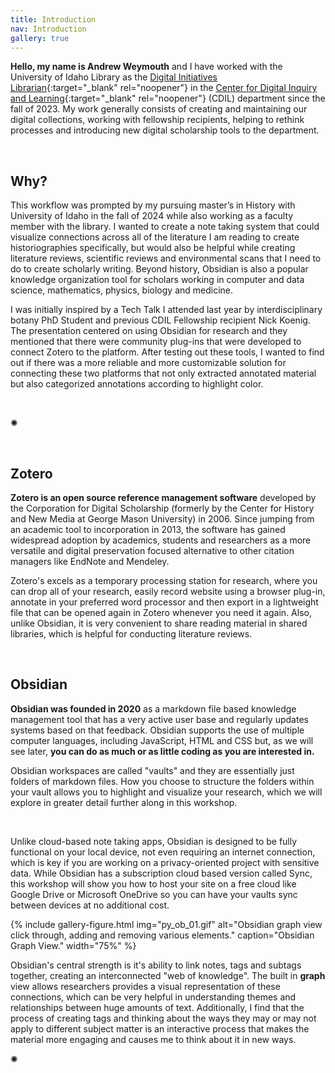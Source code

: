 ```yaml
---
title: Introduction
nav: Introduction
gallery: true
---
```



**Hello, my name is Andrew Weymouth** and I have worked with the University of Idaho Library as the [Digital Initiatives Librarian](https://www.lib.uidaho.edu/about/people/aweymouth.html){:target="_blank" rel="noopener"} in the [Center for Digital Inquiry and Learning](https://cdil.lib.uidaho.edu/){:target="_blank" rel="noopener"} (CDIL) department since the fall of 2023. My work generally consists of creating and maintaining our digital collections, working with fellowship recipients, helping to rethink processes and introducing new digital scholarship tools to the department.

<br>

## Why?

This workflow was prompted by my pursuing master’s in History with University of Idaho in the fall of 2024 while also working as a faculty member with the library. I wanted to create a note taking system that could visualize connections across all of the literature I am reading to create historiographies specifically, but would also be helpful while creating literature reviews, scientific reviews and environmental scans that I need to do to create scholarly writing. Beyond history, Obsidian is also a popular knowledge organization tool for scholars working in computer and data science, mathematics, physics, biology and medicine. 

I was initially inspired by a Tech Talk I attended last year by interdisciplinary botany PhD Student and previous CDIL Fellowship recipient Nick Koenig. The presentation centered on using Obsidian for research and they mentioned that there were community plug-ins that were developed to connect Zotero to the platform. After testing out these tools, I wanted to find out if there was a more reliable and more customizable solution for connecting these two platforms that not only extracted annotated material but also categorized annotations according to highlight color.

<br>
<div class="symbol-container">
    <p class="symbol">&#10042;</p>
</div>
<br>

## Zotero

**Zotero is an open source reference management software** developed by the Corporation for Digital Scholarship (formerly by the Center for History and New Media at George Mason University) in 2006. Since jumping from an academic tool to incorporation in 2013, the software has gained widespread adoption by academics, students and researchers as a more versatile and digital preservation focused alternative to other citation managers like EndNote and Mendeley.

Zotero's excels as a temporary processing station for research, where you can drop all of your research, easily record website using a browser plug-in, annotate in your preferred word processor and then export in a lightweight file that can be opened again in Zotero whenever you need it again. Also, unlike Obsidian, it is very convenient to share reading material in shared libraries, which is helpful for conducting literature reviews.

<br>

## Obsidian

**Obsidian was founded in 2020** as a markdown file based knowledge management tool that has a very active user base and regularly updates systems based on that feedback. Obsidian supports the use of multiple computer languages, including JavaScript, HTML and CSS but, as we will see later, **you can do as much or as little coding as you are interested in.** 

Obsidian workspaces are called "vaults" and they are essentially just folders of markdown files. How you choose to structure the folders within your vault allows you to highlight and visualize your research, which we will explore in greater detail further along in this workshop. 

<br>

Unlike cloud-based note taking apps, Obsidian is designed to be fully functional on your local device, not even requiring an internet connection, which is key if you are working on a privacy-oriented project with sensitive data. While Obsidian has a subscription cloud based version called Sync, this workshop will show you how to host your site on a free cloud like Google Drive or Microsoft OneDrive so you can have your vaults sync between devices at no additional cost.

{% include gallery-figure.html img="py_ob_01.gif" alt="Obsidian graph view click through, adding and removing various elements." caption="Obsidian Graph View." width="75%" %}

Obsidian's central strength is it's ability to link notes, tags and subtags together, creating an interconnected "web of knowledge". The built in **graph** view allows researchers provides a visual representation of these connections, which can be very helpful in understanding  themes and relationships between huge amounts of text. Additionally, I find that the process of creating tags and thinking about the ways they may or may not apply to different subject matter is an interactive process that makes the material more engaging and causes me to think about it in new ways. 

<div class="symbol-container">
    <p class="symbol">&#10042;</p>
</div>
<br>